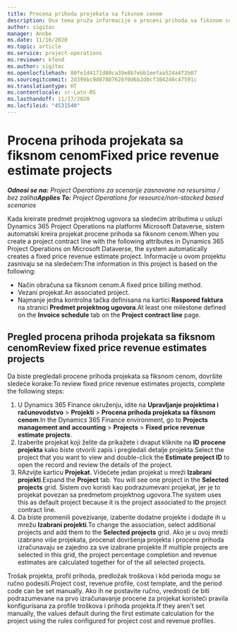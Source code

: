 ```yaml
---
title: Procena prihoda projekata sa fiksnom cenom
description: Ova tema pruža informacije o proceni prihoda sa fiksnom cenom u projektima.
author: sigitac
manager: Annbe
ms.date: 11/16/2020
ms.topic: article
ms.service: project-operations
ms.reviewer: kfend
ms.author: sigitac
ms.openlocfilehash: 80fe1d4171d80ca39e8b7ebb1eefaa524a4f2b07
ms.sourcegitcommit: 2d399bc9d07807626f0d6b2d0cf304240c47591c
ms.translationtype: HT
ms.contentlocale: sr-Latn-RS
ms.lasthandoff: 11/17/2020
ms.locfileid: "4531540"
---
```

# <a name="fixed-price-revenue-estimate-projects"></a><span data-ttu-id="1e43e-103">Procena prihoda projekata sa fiksnom cenom</span><span class="sxs-lookup"><span data-stu-id="1e43e-103">Fixed price revenue estimate projects</span></span> 

<span data-ttu-id="1e43e-104">_**Odnosi se na:** Project Operations za scenarije zasnovane na resursima / bez zaliha_</span><span class="sxs-lookup"><span data-stu-id="1e43e-104">_**Applies To:** Project Operations for resource/non-stocked based scenarios_</span></span>

<span data-ttu-id="1e43e-105">Kada kreirate predmet projektnog ugovora sa sledećim atributima u usluzi Dynamics 365 Project Operations na platformi Microsoft Dataverse, sistem automatski kreira projekat procene prihoda sa fiksnom cenom.</span><span class="sxs-lookup"><span data-stu-id="1e43e-105">When you create a project contract line with the following attributes in Dynamics 365 Project Operations on Microsoft Dataverse, the system automatically creates a fixed price revenue estimate project.</span></span> <span data-ttu-id="1e43e-106">Informacije u ovom projektu zasnivaju se na sledećem:</span><span class="sxs-lookup"><span data-stu-id="1e43e-106">The information in this project is based on the following:</span></span>

  - <span data-ttu-id="1e43e-107">Način obračuna sa fiksnom cenom.</span><span class="sxs-lookup"><span data-stu-id="1e43e-107">A fixed price billing method.</span></span>
  - <span data-ttu-id="1e43e-108">Vezani projekat.</span><span class="sxs-lookup"><span data-stu-id="1e43e-108">An associated project.</span></span>
  - <span data-ttu-id="1e43e-109">Najmanje jedna kontrolna tačka definisana na kartici **Raspored faktura** na stranici **Predmet projektnog ugovora**.</span><span class="sxs-lookup"><span data-stu-id="1e43e-109">At least one milestone defined on the **Invoice schedule** tab on the **Project contract line** page.</span></span>

## <a name="review-fixed-price-revenue-estimates-projects"></a><span data-ttu-id="1e43e-110">Pregled procena prihoda projekata sa fiksnom cenom</span><span class="sxs-lookup"><span data-stu-id="1e43e-110">Review fixed price revenue estimates projects</span></span>
<span data-ttu-id="1e43e-111">Da biste pregledali procene prihoda projekata sa fiksnom cenom, dovršite sledeće korake:</span><span class="sxs-lookup"><span data-stu-id="1e43e-111">To review fixed price revenue estimates projects, complete the following steps:</span></span>

1. <span data-ttu-id="1e43e-112">U Dynamics 365 Finance okruženju, idite na **Upravljanje projektima i računovodstvo** > **Projekti** > **Procena prihoda projekata sa fiksnom cenom**.</span><span class="sxs-lookup"><span data-stu-id="1e43e-112">In the Dynamics 365 Finance environment, go to **Projects management and accounting** > **Projects** > **Fixed price revenue estimate projects**.</span></span>
2. <span data-ttu-id="1e43e-113">Izaberite projekat koji želite da prikažete i dvaput kliknite na **ID procene projekta** kako biste otvorili zapis i pregledali detalje projekta.</span><span class="sxs-lookup"><span data-stu-id="1e43e-113">Select the project that you want to view and double-click the **Estimate project ID** to open the record and review the details of the project.</span></span>
3. <span data-ttu-id="1e43e-114">RAzvijte karticu **Projekat**. Videćete jedan projekat u mreži **Izabrani projekti**.</span><span class="sxs-lookup"><span data-stu-id="1e43e-114">Expand the **Project** tab. You will see one project in the **Selected projects** grid.</span></span> <span data-ttu-id="1e43e-115">Sistem ovo koristi kao podrazumevani projekat, jer je to projekat povezan sa predmetom projektnog ugovora.</span><span class="sxs-lookup"><span data-stu-id="1e43e-115">The system uses this as default project because it is the project associated to the project contract line.</span></span> 
4. <span data-ttu-id="1e43e-116">Da biste promenili povezivanje, izaberite dodatne projekte i dodajte ih u mrežu **Izabrani projekti**.</span><span class="sxs-lookup"><span data-stu-id="1e43e-116">To change the association, select additional projects and add them to the **Selected projects** grid.</span></span> <span data-ttu-id="1e43e-117">Ako je u ovoj mreži izabrano više projekata, procenat dovršenja projekta i procene prihoda izračunavaju se zajedno za sve izabrane projekte.</span><span class="sxs-lookup"><span data-stu-id="1e43e-117">If multiple projects are selected in this grid, the project percentage completion and revenue estimates are calculated together for of the all selected projects.</span></span>

  <span data-ttu-id="1e43e-118">Trošak projekta, profil prihoda, predložak troškova i kôd perioda mogu se ručno podesiti.</span><span class="sxs-lookup"><span data-stu-id="1e43e-118">Project cost, revenue profile, cost template, and the period code can be set manually.</span></span> <span data-ttu-id="1e43e-119">Ako ih ne postavite ručno, vrednosti će biti podrazumevane na prvo izračunavanje procene za projekat koristeći pravila konfigurisana za profile troškova i prihoda projekta.</span><span class="sxs-lookup"><span data-stu-id="1e43e-119">If they aren't set manually, the values default during the first estimate calculation for the project using the rules configured for project cost and revenue profiles.</span></span>

